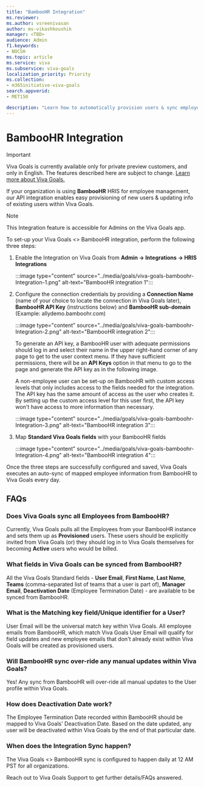 ```yaml
---
title: "BambooHR Integration"
ms.reviewer: 
ms.author: vsreenivasan
author: ms-vikashkoushik
manager: <TBD>
audience: Admin
f1.keywords:
- NOCSH
ms.topic: article
ms.service: viva
ms.subservice: viva-goals
localization_priority: Priority
ms.collection:  
- m365initiative-viva-goals
search.appverid:
- MET150

description: "Learn how to automatically provision users & sync employee information to Viva Goals with our seamless BambooHR API Integration."
---
```


# BambooHR Integration

> [!IMPORTANT]
> Viva Goals is currently available only for private preview customers, and only in English. The features described here are subject to change. [Learn more about Viva Goals.](https://go.microsoft.com/fwlink/?linkid=2189933)

If your organization is using **BambooHR** HRIS for employee management, our API integration enables easy provisioning of new users & updating info of existing users within Viva Goals.

> [!NOTE]
> This Integration feature is accessible for Admins on the Viva Goals app.

To set-up your Viva Goals <> BambooHR integration, perform the following three steps:

1. Enable the Integration on Viva Goals from **Admin -> Integrations -> HRIS Integrations**

    :::image type="content" source="../media/goals/viva-goals-bamboohr-Integration-1.png" alt-text="BambooHR integration 1":::

2. Configure the connection credentials by providing a **Connection Name** (name of your choice to locate the connection in Viva Goals later), **BambooHR API Key**  (instructions below) and **BambooHR sub-domain** (Example: allydemo.bamboohr.com)

    :::image type="content" source="../media/goals/viva-goals-bamboohr-Integration-2.png" alt-text="BambooHR integration 2":::

    To generate an API key, a BambooHR user with adequate permissions should log in and select their name in the upper right-hand corner of any page to get to the user context menu. If they have sufficient permissions, there will be an **API Keys** option in that menu to go to the page and generate the API key as in the following image.

    A non-employee user can be set-up on BambooHR with custom access levels that only includes access to the fields needed for the integration. The API key has the same amount of access as the user who creates it. By setting up the custom access level for this user first, the API key won't have access to more information than necessary.

    :::image type="content" source="../media/goals/viva-goals-bamboohr-Integration-3.png" alt-text="BambooHR integration 3":::

3. Map **Standard Viva Goals fields** with your BambooHR fields

    :::image type="content" source="../media/goals/viva-goals-bamboohr-Integration-4.png" alt-text="BambooHR integration 4":::

Once the three steps are successfully configured and saved, Viva Goals executes an auto-sync of mapped employee information from BambooHR to Viva Goals every day.

## FAQs

### Does Viva Goals sync all Employees from BambooHR?

Currently, Viva Goals pulls all the Employees from your BambooHR instance and sets them up as **Provisioned** users. These users should be explicitly invited from Viva Goals (or) they should log in to Viva Goals themselves for becoming **Active** users who would be billed.

### What fields in Viva Goals can be synced from BambooHR?

All the Viva Goals Standard fields - **User Email**, **First Name**, **Last Name**, **Teams** (comma-separated list of teams that a user is part of), **Manager Email**, **Deactivation Date** (Employee Termination Date) - are available to be synced from BambooHR.

### What is the Matching key field/Unique identifier for a User?

User Email will be the universal match key within Viva Goals. All employee emails from BambooHR, which match Viva Goals User Email will qualify for field updates and new employee emails that don't already exist within Viva Goals will be created as provisioned users.

### Will BambooHR sync over-ride any manual updates within Viva Goals?

Yes! Any sync from BambooHR will over-ride all manual updates to the User profile within Viva Goals.

### How does Deactivation Date work?

The Employee Termination Date recorded within BambooHR should be mapped to Viva Goals' Deactivation Date. Based on the date updated, any user will be deactivated within Viva Goals by the end of that particular date.

### When does the Integration Sync happen?

The Viva Goals <> BambooHR sync is configured to happen daily at 12 AM PST for all organizations.  
  
Reach out to Viva Goals Support to get further details/FAQs answered.
